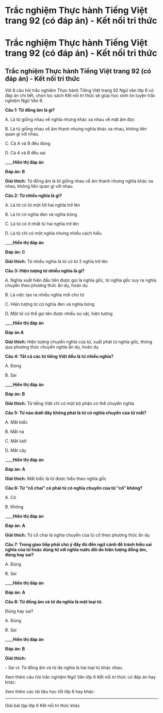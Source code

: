 # Trắc nghiệm Thực hành Tiếng Việt trang 92 (có đáp án) - Kết nối tri thức

# Trắc nghiệm Thực hành Tiếng Việt trang 92 (có đáp án) - Kết nối tri thức

## Trắc nghiệm Thực hành Tiếng Việt trang 92 (có đáp án) - Kết nối tri thức

Với 8 câu hỏi trắc nghiệm Thực hành Tiếng Việt trang 92 Ngữ văn lớp 6 có đáp án chi tiết, chọn lọc sách Kết nối tri thức sẽ giúp học sinh ôn luyện trắc nghiệm Ngữ Văn 6.

**Câu 1: Từ đồng âm là gì?**

A. Là từ giống nhau về nghĩa nhưng khác xa nhau về mặt âm đọc

B. Là từ giống nhau về âm thanh nhưng nghĩa khác xa nhau, không liên quan gì với nhau.

C. Cả A và B đều đúng

D. Cả A và B đều sai

____**Hiển thị đáp án**

**Đáp án: B**

**Giải thích:** Từ đồng âm là từ giống nhau về âm thanh nhưng nghĩa khác xa nhau, không liên quan gì với nhau.

**Câu 2: Từ nhiều nghĩa là gì?**

A. Là từ có từ một tới hai nghĩa trở lên

B. Là từ có nghĩa đen và nghĩa bóng

C. Là từ có ít nhất từ hai nghĩa trở lên

D. Là từ chỉ có một nghĩa nhưng nhiều cách hiểu

____**Hiển thị đáp án**

**Đáp án: C**

**Giải thích:** Từ nhiều nghĩa là từ có từ 2 nghĩa trở lên

**Câu 3: Hiện tượng từ nhiều nghĩa là gì?**

A. Nghĩa xuất hiện đầu tiên được gọi là nghĩa gốc, từ nghĩa gốc suy ra nghĩa chuyển theo phương thức ẩn dụ, hoán dụ

B. Là việc tạo ra nhiều nghĩa mới cho từ

C. Hiện tượng từ có nghĩa đen và nghĩa bóng

D. Một từ có thể gọi tên được nhiều sự vật, hiện tượng

____**Hiển thị đáp án**

**Đáp án A**

**Giải thích:** Hiện tượng chuyển nghĩa của từ, xuất phát từ nghĩa gốc, thông qua phương thức chuyển nghĩa ẩn dụ, hoán dụ

**Câu 4: Tất cả các từ tiếng Việt đều là từ nhiều nghĩa?**

A. Đúng

B. Sai

____**Hiển thị đáp án**

**Đáp án: B**

**Giải thích:** Từ tiếng Việt chỉ có một bộ phận có thể chuyển nghĩa

**Câu 5: Từ nào dưới đây không phải là từ có nghĩa chuyển của từ mắt?**

A. Mắt biếc

B. Mắt na

C. Mắt lưới

D. Mắt cây

____**Hiển thị đáp án**

**Đáp án: A**

**Giải thích:** Mắt biếc là từ được hiểu theo nghĩa gốc

**Câu 6: Từ “cổ chai” có phải từ có nghĩa chuyển của từ “cổ” không?**

A. Có

B. Không

____**Hiển thị đáp án**

**Đáp án: A**

**Giải thích:** Từ cổ chai là nghĩa chuyển của từ cổ theo phương thức ẩn dụ

**Câu 7: Trong giao tiếp phải chú ý đầy đủ đến ngữ cảnh để tránh hiểu sai nghĩa của từ hoặc dùng từ với nghĩa nước đôi do hiện tượng đồng âm, đúng hay sai?**

A. Đúng

B. Sai

____**Hiển thị đáp án**

**Đáp án: A**

**Câu 8: Từ đồng âm và từ đa nghĩa là một loại từ.**

Đúng hay sai?

A. Đúng

B. Sai

____**Hiển thị đáp án**

**Đáp án: B**

**Giải thích:**

\- Sai vì: Từ đồng âm và từ đa nghĩa là hai loại từ khác nhau.

Xem thêm câu hỏi trắc nghiệm Ngữ Văn lớp 6 Kết nối tri thức có đáp án hay khác:

Xem thêm các tài liệu học tốt lớp 6 hay khác:

* * *

Giải bài tập lớp 6 Kết nối tri thức khác
